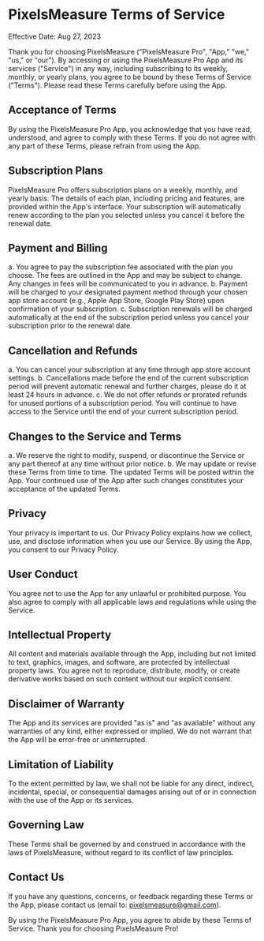 # PixelsMeasure Terms of Service

Effective Date: Aug 27, 2023

Thank you for choosing PixelsMeasure ("PixelsMeasure Pro", "App," "we," "us," or "our"). By accessing or using the PixelsMeasure Pro App and its services ("Service") in any way, including subscribing to its weekly, monthly, or yearly plans, you agree to be bound by these Terms of Service ("Terms"). Please read these Terms carefully before using the App.

## Acceptance of Terms

By using the PixelsMeasure Pro App, you acknowledge that you have read, understood, and agree to comply with these Terms. If you do not agree with any part of these Terms, please refrain from using the App.

## Subscription Plans
PixelsMeasure Pro offers subscription plans on a weekly, monthly, and yearly basis. The details of each plan, including pricing and features, are provided within the App's interface. Your subscription will automatically renew according to the plan you selected unless you cancel it before the renewal date.

## Payment and Billing

a. You agree to pay the subscription fee associated with the plan you choose. The fees are outlined in the App and may be subject to change. Any changes in fees will be communicated to you in advance.
b. Payment will be charged to your designated payment method through your chosen app store account (e.g., Apple App Store, Google Play Store) upon confirmation of your subscription.
c. Subscription renewals will be charged automatically at the end of the subscription period unless you cancel your subscription prior to the renewal date.

## Cancellation and Refunds

a. You can cancel your subscription at any time through app store account settings.
b. Cancellations made before the end of the current subscription period will prevent automatic renewal and further charges, please do it at least 24 hours in advance.
c. We do not offer refunds or prorated refunds for unused portions of a subscription period. You will continue to have access to the Service until the end of your current subscription period.

## Changes to the Service and Terms

a. We reserve the right to modify, suspend, or discontinue the Service or any part thereof at any time without prior notice.
b. We may update or revise these Terms from time to time. The updated Terms will be posted within the App. Your continued use of the App after such changes constitutes your acceptance of the updated Terms.

## Privacy

Your privacy is important to us. Our Privacy Policy explains how we collect, use, and disclose information when you use our Service. By using the App, you consent to our Privacy Policy.

## User Conduct

You agree not to use the App for any unlawful or prohibited purpose. You also agree to comply with all applicable laws and regulations while using the Service.

## Intellectual Property

All content and materials available through the App, including but not limited to text, graphics, images, and software, are protected by intellectual property laws. You agree not to reproduce, distribute, modify, or create derivative works based on such content without our explicit consent.

## Disclaimer of Warranty

The App and its services are provided "as is" and "as available" without any warranties of any kind, either expressed or implied. We do not warrant that the App will be error-free or uninterrupted.

## Limitation of Liability

To the extent permitted by law, we shall not be liable for any direct, indirect, incidental, special, or consequential damages arising out of or in connection with the use of the App or its services.

## Governing Law
These Terms shall be governed by and construed in accordance with the laws of PixelsMeasure, without regard to its conflict of law principles.

## Contact Us

If you have any questions, concerns, or feedback regarding these Terms or the App, please contact us (email to: pixelsmeasure@gmail.com).

By using the PixelsMeasure Pro App, you agree to abide by these Terms of Service. Thank you for choosing PixelsMeasure Pro!
